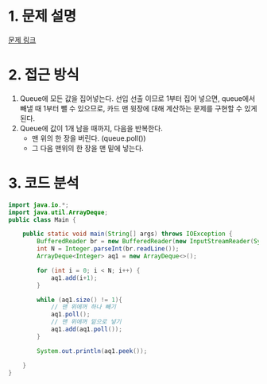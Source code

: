 # 1. 문제 설명

[문제 링크](https://www.acmicpc.net/problem/2164)

# 2. 접근 방식

1. Queue에 모든 값을 집어넣는다. 선입 선출 이므로 1부터 집어 넣으면, queue에서 빼낼 때 1부터 뺄 수 있으므로, 카드 맨 윗장에 대해 계산하는 문제를 구현할 수 있게 된다. 
2. Queue에 값이 1개 남을 때까지, 다음을 반복한다.
   - 맨 위의 한 장을 버린다. (queue.poll())
   - 그 다음 맨위의 한 장을 맨 밑에 넣는다.

# 3. 코드 분석

```java
import java.io.*;
import java.util.ArrayDeque;
public class Main {

    public static void main(String[] args) throws IOException {
        BufferedReader br = new BufferedReader(new InputStreamReader(System.in));
        int N = Integer.parseInt(br.readLine());
        ArrayDeque<Integer> aq1 = new ArrayDeque<>();

        for (int i = 0; i < N; i++) {
            aq1.add(i+1);
        }

        while (aq1.size() != 1){
            // 맨 위에꺼 하나 빼기
            aq1.poll();
            // 맨 위에꺼 밑으로 넣기
            aq1.add(aq1.poll());
        }

        System.out.println(aq1.peek());

    }
}
```

